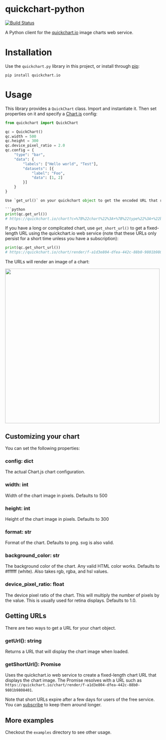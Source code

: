 # quickchart-python
[![Build Status](https://travis-ci.com/typpo/quickchart-python.svg?branch=master)](https://travis-ci.com/typpo/quickchart-python)

A Python client for the [quickchart.io](https://quickchart.io/) image charts web service.

# Installation

Use the `quickchart.py` library in this project, or install through [pip](https://pypi.org/project/quickchart.io/):

```
pip install quickchart.io
```

# Usage

This library provides a `QuickChart` class.  Import and instantiate it.  Then set properties on it and specify a [Chart.js](https://chartjs.org) config:

```python
from quickchart import QuickChart

qc = QuickChart()
qc.width = 500
qc.height = 300
qc.device_pixel_ratio = 2.0
qc.config = {
    "type": "bar",
    "data": {
        "labels": ["Hello world", "Test"],
        "datasets": [{
            "label": "Foo",
            "data": [1, 2]
        }]
    }
}

Use `get_url()` on your quickchart object to get the encoded URL that renders your chart:

```python
print(qc.get_url())
# https://quickchart.io/chart?c=%7B%22chart%22%3A+%7B%22type%22%3A+%22bar%22%2C+%22data%22%3A+%7B%22labels%22%3A+%5B%22Hello+world%22%2C+%22Test%22%5D%2C+%22datasets%22%3A+%5B%7B%22label%22%3A+%22Foo%22%2C+%22data%22%3A+%5B1%2C+2%5D%7D%5D%7D%7D%7D&w=600&h=300&bkg=%23ffffff&devicePixelRatio=2.0&f=png
```

If you have a long or complicated chart, use `get_short_url()` to get a fixed-length URL using the quickchart.io web service (note that these URLs only persist for a short time unless you have a subscription):

```python
print(qc.get_short_url())
# https://quickchart.io/chart/render/f-a1d3e804-dfea-442c-88b0-9801b9808401
```

The URLs will render an image of a chart:

<img src="https://quickchart.io/chart?c=%7B%22type%22%3A+%22bar%22%2C+%22data%22%3A+%7B%22labels%22%3A+%5B%22Hello+world%22%2C+%22Test%22%5D%2C+%22datasets%22%3A+%5B%7B%22label%22%3A+%22Foo%22%2C+%22data%22%3A+%5B1%2C+2%5D%7D%5D%7D%7D&w=600&h=300&bkg=%23ffffff&devicePixelRatio=2.0&f=png" width="500" />

## Customizing your chart

You can set the following properties:

### config: dict
The actual Chart.js chart configuration.

### width: int
Width of the chart image in pixels.  Defaults to 500

### height: int
Height of the chart image  in pixels.  Defaults to 300

### format: str
Format of the chart. Defaults to png. svg is also valid.

### background_color: str
The background color of the chart. Any valid HTML color works. Defaults to #ffffff (white). Also takes rgb, rgba, and hsl values.

### device_pixel_ratio: float
The device pixel ratio of the chart. This will multiply the number of pixels by the value. This is usually used for retina displays. Defaults to 1.0.

## Getting URLs

There are two ways to get a URL for your chart object.

### getUrl(): string

Returns a URL that will display the chart image when loaded.

### getShortUrl(): Promise

Uses the quickchart.io web service to create a fixed-length chart URL that displays the chart image.  The Promise resolves with a URL such as `https://quickchart.io/chart/render/f-a1d3e804-dfea-442c-88b0-9801b9808401`.

Note that short URLs expire after a few days for users of the free service.  You can [subscribe](https://quickchart.io/pricing/) to keep them around longer.

## More examples

Checkout the `examples` directory to see other usage.
